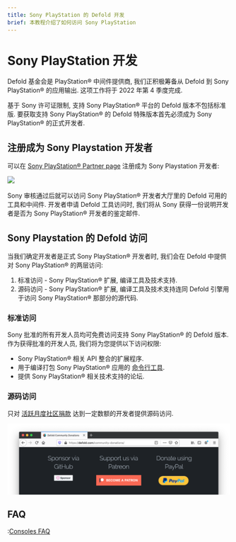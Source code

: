 ```yaml
---
title: Sony PlayStation 的 Defold 开发
brief: 本教程介绍了如何访问 Sony PlayStation
---
```


# Sony PlayStation 开发

Defold 基金会是 PlayStation® 中间件提供商, 我们正积极筹备从 Defold 到 Sony PlayStation® 的应用输出. 这项工作将于 2022 年第 4 季度完成.

基于 Sony 许可证限制, 支持 Sony PlayStation® 平台的 Defold 版本不包括标准版. 要获取支持 Sony PlayStation® 的 Defold 特殊版本首先必须成为 Sony PlayStation® 的正式开发者.


## 注册成为 Sony Playstation 开发者

可以在 [Sony PlayStation® Partner page](https://register.playstation.net/) 注册成为 Sony Playstation 开发者:

![](images/sony-playstation/sony-playstation-partner.png)

Sony 审核通过后就可以访问 Sony PlayStation® 开发者大厅里的 Defold 可用的工具和中间件. 开发者申请 Defold 工具访问时, 我们将从 Sony 获得一份说明开发者是否为 Sony PlayStation® 开发者的鉴定邮件.


## Sony Playstation 的 Defold 访问

当我们确定开发者是正式 Sony PlayStation® 开发者时, 我们会在 Defold 中提供对 Sony PlayStation® 的两层访问:

1. 标准访问 - Sony PlayStation® 扩展, 编译工具及技术支持.
2. 源码访问 - Sony PlayStation® 扩展, 编译工具及技术支持连同 Defold 引擎用于访问 Sony PlayStation® 那部分的源代码.


### 标准访问

Sony 批准的所有开发人员均可免费访问支持 Sony PlayStation® 的 Defold 版本. 作为获得批准的开发人员, 我们将为您提供以下访问权限:

* Sony PlayStation® 相关 API 整合的扩展程序.
* 用于编译打包 Sony PlayStation® 应用的 [命令行工具](/manuals/bob).
* 提供 Sony PlayStation® 相关技术支持的论坛.


### 源码访问

只对 [活跃月度社区捐款](/community-donations/) 达到一定数额的开发者提供源码访问.

![](images/nintendo-switch/register-defold.png)


## FAQ
:[Consoles FAQ](../shared/consoles-faq.md)